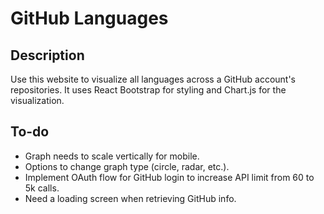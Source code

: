 # GitHub Languages

## Description

Use this website to visualize all languages across a GitHub account's repositories. It uses React Bootstrap for styling and Chart.js for the visualization.

## To-do

- Graph needs to scale vertically for mobile.
- Options to change graph type (circle, radar, etc.).
- Implement OAuth flow for GitHub login to increase API limit from 60 to 5k calls.
- Need a loading screen when retrieving GitHub info.
